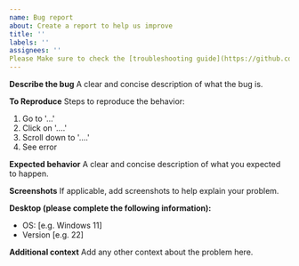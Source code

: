 ```yaml
---
name: Bug report
about: Create a report to help us improve
title: ''
labels: ''
assignees: ''
Please Make sure to check the [troubleshooting guide](https://github.com/X-Hax/SA-Mod-Manager/wiki/Troubleshooting-Guide) before opening an issue.
---
```



**Describe the bug**
A clear and concise description of what the bug is.

**To Reproduce**
Steps to reproduce the behavior:
1. Go to '...'
2. Click on '....'
3. Scroll down to '....'
4. See error

**Expected behavior**
A clear and concise description of what you expected to happen.

**Screenshots**
If applicable, add screenshots to help explain your problem.

**Desktop (please complete the following information):**
 - OS: [e.g. Windows 11]
 - Version [e.g. 22]

**Additional context**
Add any other context about the problem here.
